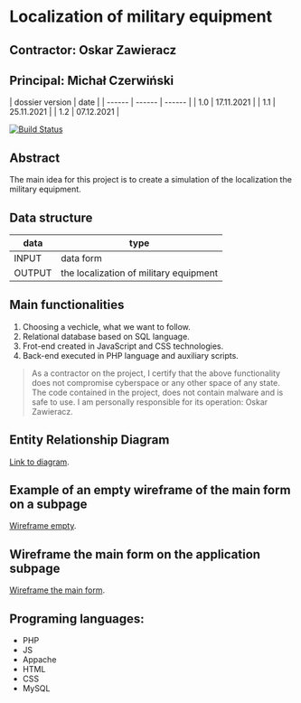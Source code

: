 # Localization of military equipment

## Contractor: Oskar Zawieracz
## Principal: Michał Czerwiński

| dossier version | date |
| ------ | ------ | ------ |
| 1.0 | 17.11.2021 | 
| 1.1 | 25.11.2021 | 
| 1.2 | 07.12.2021 | 

[![Build Status](https://travis-ci.org/joemccann/dillinger.svg?branch=master)](https://travis-ci.org/joemccann/dillinger)

## Abstract
The main idea for this project is to create a simulation of the localization the military equipment.

## Data structure

| data | type |
| ------ | ------ |
| INPUT | data form |
| OUTPUT | the localization of military equipment |

## Main functionalities
1. Choosing a vechicle, what we want to follow.
2. Relational database based on SQL language.
3. Frot-end created in JavaScript and CSS technologies.
4. Back-end executed in PHP language and auxiliary scripts. 

> As a contractor on the project, I certify that the above functionality 
> does not compromise cyberspace or any other space of any state. 
> The code contained in the project, does not contain malware and is safe to use. 
> I am personally responsible for its operation: Oskar Zawieracz.

## Entity Relationship Diagram
[Link to diagram](https://github.com/Michal3456/3ai4/blob/main/23/Diagram%20ERD.jpg).

## Example of an empty wireframe of the main form on a subpage
[Wireframe empty](https://github.com/wcaleniezawi/3ai4/blob/main/23/sprites/wireframe%20empty.PNG).

## Wireframe the main form on the application subpage
[Wireframe the main form](https://github.com/wcaleniezawi/3ai4/blob/main/23/sprites/wireframe.PNG).

## Programing languages:
- PHP
- JS
- Appache
- HTML
- CSS
- MySQL
